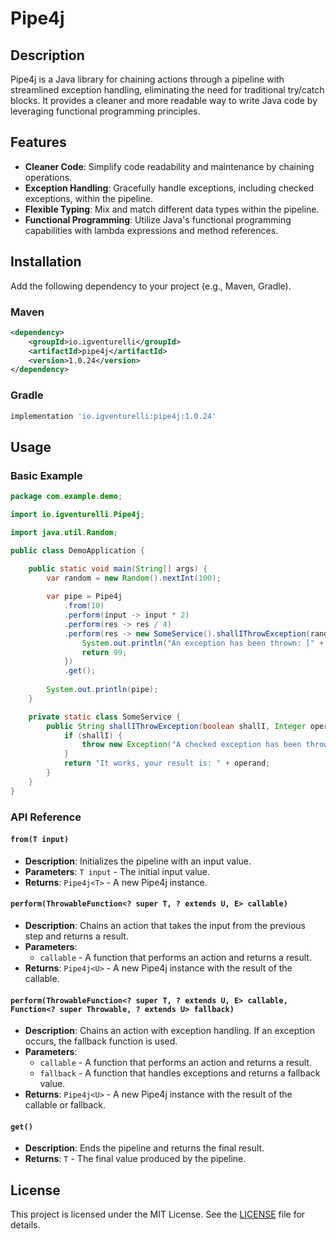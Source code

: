 # Pipe4j

## Description

Pipe4j is a Java library for chaining actions through a pipeline with streamlined exception handling, eliminating the need for traditional try/catch blocks. It provides a cleaner and more readable way to write Java code by leveraging functional programming principles.

## Features

- **Cleaner Code**: Simplify code readability and maintenance by chaining operations.
- **Exception Handling**: Gracefully handle exceptions, including checked exceptions, within the pipeline.
- **Flexible Typing**: Mix and match different data types within the pipeline.
- **Functional Programming**: Utilize Java's functional programming capabilities with lambda expressions and method references.

## Installation

Add the following dependency to your project (e.g., Maven, Gradle).

### Maven

```xml
<dependency>
    <groupId>io.igventurelli</groupId>
    <artifactId>pipe4j</artifactId>
    <version>1.0.24</version>
</dependency>
```

### Gradle

```groovy
implementation 'io.igventurelli:pipe4j:1.0.24'
```

## Usage

### Basic Example

```java
package com.example.demo;

import io.igventurelli.Pipe4j;

import java.util.Random;

public class DemoApplication {

    public static void main(String[] args) {
        var random = new Random().nextInt(100);
        
        var pipe = Pipe4j
            .from(10)
            .perform(input -> input * 2)
            .perform(res -> res / 4)
            .perform(res -> new SomeService().shallIThrowException(random % 2 == 0, res), e -> {
                System.out.println("An exception has been thrown: [" + e.getMessage() + "] - Providing fallback value:");
                return 99;
            })
            .get();
        
        System.out.println(pipe);
    }

    private static class SomeService {
        public String shallIThrowException(boolean shallI, Integer operand) throws Exception {
            if (shallI) {
                throw new Exception("A checked exception has been thrown");
            }
            return "It works, your result is: " + operand;
        }
    }
}
```

### API Reference

#### `from(T input)`

- **Description**: Initializes the pipeline with an input value.
- **Parameters**: `T input` - The initial input value.
- **Returns**: `Pipe4j<T>` - A new Pipe4j instance.

#### `perform(ThrowableFunction<? super T, ? extends U, E> callable)`

- **Description**: Chains an action that takes the input from the previous step and returns a result.
- **Parameters**:
    - `callable` - A function that performs an action and returns a result.
- **Returns**: `Pipe4j<U>` - A new Pipe4j instance with the result of the callable.

#### `perform(ThrowableFunction<? super T, ? extends U, E> callable, Function<? super Throwable, ? extends U> fallback)`

- **Description**: Chains an action with exception handling. If an exception occurs, the fallback function is used.
- **Parameters**:
    - `callable` - A function that performs an action and returns a result.
    - `fallback` - A function that handles exceptions and returns a fallback value.
- **Returns**: `Pipe4j<U>` - A new Pipe4j instance with the result of the callable or fallback.

#### `get()`

- **Description**: Ends the pipeline and returns the final result.
- **Returns**: `T` - The final value produced by the pipeline.

## License

This project is licensed under the MIT License. See the [LICENSE](LICENSE) file for details.